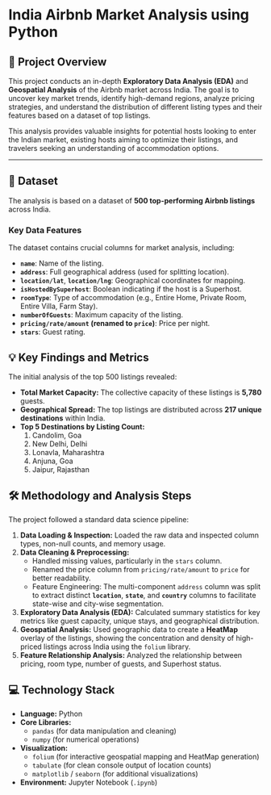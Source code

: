 # India Airbnb Market Analysis using Python

## 🎯 Project Overview

This project conducts an in-depth **Exploratory Data Analysis (EDA)** and **Geospatial Analysis** of the Airbnb market across India. The goal is to uncover key market trends, identify high-demand regions, analyze pricing strategies, and understand the distribution of different listing types and their features based on a dataset of top listings.

This analysis provides valuable insights for potential hosts looking to enter the Indian market, existing hosts aiming to optimize their listings, and travelers seeking an understanding of accommodation options.

---

## 📁 Dataset

The analysis is based on a dataset of **500 top-performing Airbnb listings** across India.

### Key Data Features
The dataset contains crucial columns for market analysis, including:

* **`name`**: Name of the listing.
* **`address`**: Full geographical address (used for splitting location).
* **`location/lat`**, **`location/lng`**: Geographical coordinates for mapping.
* **`isHostedBySuperhost`**: Boolean indicating if the host is a Superhost.
* **`roomType`**: Type of accommodation (e.g., Entire Home, Private Room, Entire Villa, Farm Stay).
* **`numberOfGuests`**: Maximum capacity of the listing.
* **`pricing/rate/amount` (renamed to `price`)**: Price per night.
* **`stars`**: Guest rating.

## 💡 Key Findings and Metrics

The initial analysis of the top 500 listings revealed:

* **Total Market Capacity:** The collective capacity of these listings is **5,780** guests.
* **Geographical Spread:** The top listings are distributed across **217 unique destinations** within India.
* **Top 5 Destinations by Listing Count:**
    1.  Candolim, Goa
    2.  New Delhi, Delhi
    3.  Lonavla, Maharashtra
    4.  Anjuna, Goa
    5.  Jaipur, Rajasthan

## 🛠️ Methodology and Analysis Steps

The project followed a standard data science pipeline:

1.  **Data Loading & Inspection:** Loaded the raw data and inspected column types, non-null counts, and memory usage.
2.  **Data Cleaning & Preprocessing:**
    * Handled missing values, particularly in the `stars` column.
    * Renamed the price column from `pricing/rate/amount` to `price` for better readability.
    * Feature Engineering: The multi-component `address` column was split to extract distinct **`location`**, **`state`**, and **`country`** columns to facilitate state-wise and city-wise segmentation.
3.  **Exploratory Data Analysis (EDA):** Calculated summary statistics for key metrics like guest capacity, unique stays, and geographical distribution.
4.  **Geospatial Analysis:** Used geographic data to create a **HeatMap** overlay of the listings, showing the concentration and density of high-priced listings across India using the `folium` library.
5.  **Feature Relationship Analysis:** Analyzed the relationship between pricing, room type, number of guests, and Superhost status.

## 💻 Technology Stack

* **Language:** Python
* **Core Libraries:**
    * `pandas` (for data manipulation and cleaning)
    * `numpy` (for numerical operations)
* **Visualization:**
    * `folium` (for interactive geospatial mapping and HeatMap generation)
    * `tabulate` (for clean console output of location counts)
    * `matplotlib` / `seaborn` (for additional visualizations)
* **Environment:** Jupyter Notebook (`.ipynb`)
